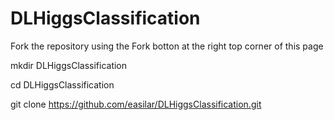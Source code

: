 # DLHiggsClassification

Fork the repository using the Fork botton at the right top corner of this page

mkdir DLHiggsClassification

cd DLHiggsClassification

git clone https://github.com/easilar/DLHiggsClassification.git

 


